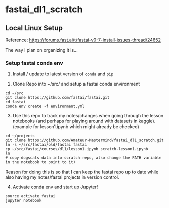 # fastai_dl1_scratch


## Local Linux Setup
Reference: https://forums.fast.ai/t/fastai-v0-7-install-issues-thread/24652

The way I plan on organizing it is...
### Setup fastai conda env
1. Install / update to latest version of `conda` and `pip` 

2. Clone Repo into ~/src/ and setup a fastai conda environment
```
cd ~/src
git clone https://github.com/fastai/fastai.git
cd fastai
conda env create -f environment.yml
```

3. Use this repo to track my notes/changes when going through the lesson notebooks (and perhaps for playing around with datasets in kaggle). (example for lesson1.ipynb which might already be checked)
```
cd ~/projects
git clone https://github.com/Amateur-Mastermind/fastai_dl1_scratch.git
ln -s ~/src/fastai/old/fastai fastai
cp ~/src/fastai/courses/dl1/lesson1.ipynb scratch-lesson1.ipynb
ln 
# copy dogscats data into scratch repo, also change the PATH variable in the notebook to point to it)
```
Reason for doing this is so that I can keep the fastai repo up to date while also having my notes/fastai projects in version control.

4. Activate conda env and start up Jupyter!
```
source activate fastai
jupyter notebook
```
